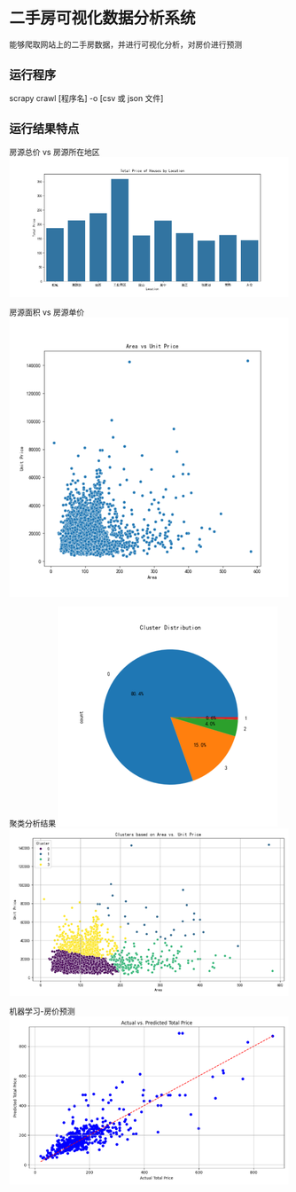 # 二手房可视化数据分析系统

能够爬取网站上的二手房数据，并进行可视化分析，对房价进行预测

## 运行程序

scrapy crawl [程序名] -o [csv 或 json 文件]

## 运行结果特点

房源总价 vs 房源所在地区
![房源总价vs房源所在地区](image/image.png)

房源面积 vs 房源单价
![房源面积vs房源单价](image/image-1.png)

聚类分析结果
![聚类分析结果](image/image-2.png)
![alt text](image/image-3.png)

机器学习-房价预测
![机器学习-房价预测](image/image-4.png)
